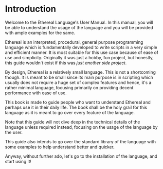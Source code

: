 # Introduction

Welcome to the Ethereal Language's User Manual. In this manual, you will be able to understand the usage
of the language and you will be provided with ample examples for the same.

Ethereal is an interpreted, procedural, general purpose programming language which is fundamentally developed
to write scripts in a very simple and efficient manner. It is most suitable for this use case because of ease of use and simplicity.
Originally it was just a hobby, fun project, but honestly, this guide wouldn't exist if this was *just another side project*.

By design, Ethereal is a relatively small language. This is not a shortcoming though.
It is meant to be small since its main purpose is in scripting which usually does not require a huge set of complex features
and hence, it's a rather minimal language, focusing primarily on providing decent performance with ease of use.

This book is made to guide people who want to understand Ethereal and perhaps use it in their daily life.
The book shall be the holy grail for this language as it is meant to go over every feature of the language.

Note that this guide will not dive deep in the technical details of the language unless required instead,
focusing on the usage of the language by the user.

This guide also intends to go over the standard library of the language with some examples to help understand better and quicker.

Anyway, without further ado, let's go to the installation of the language, and start using it!